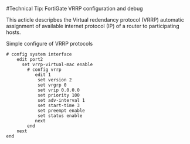 #Technical Tip: FortiGate VRRP configuration and debug

  This acticle descripbes the Virtual redendancy protocol (VRRP) automatic assignment of available internet protocol (IP) of a router to participating hosts. 

  Simple configure of VRRP protocols

    # config system interface
        edit port2
          set vrrp-virtual-mac enable
            # config vrrp
               edit 1
                set version 2
                set vrgrp 0
                set vrip 0.0.0.0
                set priority 100
                set adv-interval 1
                set start-time 3
                set preempt enable
                set status enable
               next
            end
        next
    end
